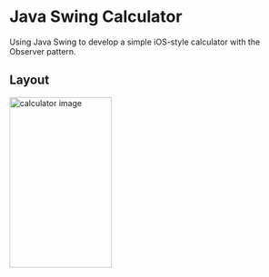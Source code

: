 # Java Swing Calculator

Using Java Swing to develop a simple iOS-style calculator with the Observer pattern.

## Layout
<div align="left">
    <img src="https://i.ibb.co/wKqTWtq/img.png" style=" width:180px ; height:300px " alt="calculator image" />
</div>
